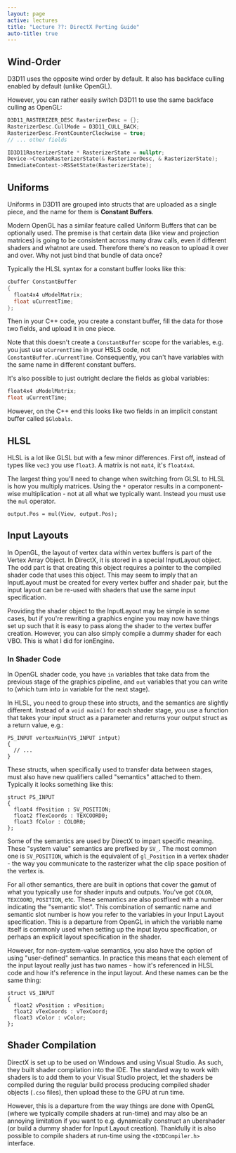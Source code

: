 ```yaml
---
layout: page
active: lectures
title: "Lecture ??: DirectX Porting Guide"
auto-title: true
---
```



## Wind-Order

D3D11 uses the opposite wind order by default.
It also has backface culling enabled by default (unlike OpenGL).

However, you can rather easily switch D3D11 to use the same backface culling as OpenGL:

```cpp
D3D11_RASTERIZER_DESC RasterizerDesc = {};
RasterizerDesc.CullMode = D3D11_CULL_BACK;
RasterizerDesc.FrontCounterClockwise = true;
// ... other fields

ID3D11RasterizerState * RasterizerState = nullptr;
Device->CreateRasterizerState(& RasterizerDesc, & RasterizerState);
ImmediateContext->RSSetState(RasterizerState);
```

## Uniforms

Uniforms in D3D11 are grouped into structs that are uploaded as a single piece,
and the name for them is **Constant Buffers**.

Modern OpenGL has a similar feature called Uniform Buffers that can be optionally used.
The premise is that certain data (like view and projection matrices) is going to be consistent across many draw calls,
even if different shaders and whatnot are used.
Therefore there's no reason to upload it over and over.
Why not just bind that bundle of data once?

Typically the HLSL syntax for a constant buffer looks like this:

```cpp
cbuffer ConstantBuffer
{
  float4x4 uModelMatrix;
  float uCurrentTime;
};
```

Then in your C++ code, you create a constant buffer, fill the data for those two fields, and upload it in one piece.

Note that this doesn't create a `ConstantBuffer` scope for the variables, e.g. you just use
`uCurrentTime` in your HSLS code, not `ConstantBuffer.uCurrentTime`.
Consequently, you can't have variables with the same name in different constant buffers.

It's also possible to just outright declare the fields as global variables:

```cpp
float4x4 uModelMatrix;
float uCurrentTime;
```

However, on the C++ end this looks like two fields in an implicit constant buffer called `$Globals`.



## HLSL

HLSL is a lot like GLSL but with a few minor differences.
First off, instead of types like `vec3` you use `float3`.
A matrix is not `mat4`, it's `float4x4`.

The largest thing you'll need to change when switching from GLSL to HLSL is how you multiply matrices.
Using the `*` operator results in a component-wise multiplication - not at all what we typically want.
Instead you must use the `mul` operator.

```hlsl
output.Pos = mul(View, output.Pos);
```


## Input Layouts

In OpenGL, the layout of vertex data within vertex buffers is part of the Vertex Array Object.
In DirectX, it is stored in a special InputLayout object.
The odd part is that creating this object requires a pointer to the compiled shader code that uses this object.
This may seem to imply that an InputLayout must be created for every vertex buffer and shader pair,
but the input layout can be re-used with shaders that use the same input specification.

Providing the shader object to the InputLayout may be simple in some cases,
but if you're rewriting a graphics engine you may now have things set up such that it is easy to pass along the shader to the vertex buffer creation.
However, you can also simply compile a dummy shader for each VBO.
This is what I did for ionEngine.

### In Shader Code

In OpenGL shader code, you have `in` variables that take data from the previous stage of the graphics pipeline,
and `out` variables that you can write to (which turn into `in` variable for the next stage).

In HLSL, you need to group these into structs, and the semantics are slightly different.
Instead of a `void main()` for each shader stage, you use a function that takes your input struct as a parameter
and returns your output struct as a return value,
e.g.:

```hlsl
PS_INPUT vertexMain(VS_INPUT intput)
{
  // ...
}
```

These structs, when specifically used to transfer data between stages,
must also have new qualifiers called "semantics" attached to them.
Typically it looks something like this:

```hlsl
struct PS_INPUT
{
  float4 fPosition : SV_POSITION;
  float2 fTexCoords : TEXCOORD0;
  float3 fColor : COLOR0;
};
```

Some of the semantics are used by DirectX to impart specific meaning.
These "system value" semantics are prefixed by `SV_`.
The most common one is `SV_POSITION`, which is the equivalent of `gl_Position` in a vertex shader -
the way you communicate to the rasterizer what the clip space position of the vertex is.

For all other semantics, there are built in options that cover the gamut of what you typically use for shader inputs and outputs.
You've got `COLOR`, `TEXCOORD`, `POSITION`, etc.
These semantics are also postfixed with a number indicating the "semantic slot".
This combination of semantic name and semantic slot number is how you refer to the variables in your Input Layout specification.
This is a departure from OpenGL in which the variable name itself is commonly used when setting up the input layou specification,
or perhaps an explicit layout specification in the shader.

However, for non-system-value semantics, you also have the option of using "user-defined" semantics.
In practice this means that each element of the input layout really just has two names -
how it's referenced in HLSL code and how it's reference in the input layout.
And these names can be the same thing:

```hlsl
struct VS_INPUT
{
  float2 vPosition : vPosition;
  float2 vTexCoords : vTexCoord;
  float3 vColor : vColor;
};
```



## Shader Compilation

DirectX is set up to be used on Windows and using Visual Studio.
As such, they built shader compilation into the IDE.
The standard way to work with shaders is to add them to your Visual Studio project,
let the shaders be compiled during the regular build process producing compiled shader objects (`.cso` files),
then upload these to the GPU at run time.

However, this is a departure from the way things are done with OpenGL
(where we typically compile shaders at run-time)
and may also be an annoying limitation if you want to e.g. dynamically construct an ubershader
(or build a dummy shader for Input Layout creation).
Thankfully it is also possible to compile shaders at run-time using the `<D3DCompiler.h>` interface.


